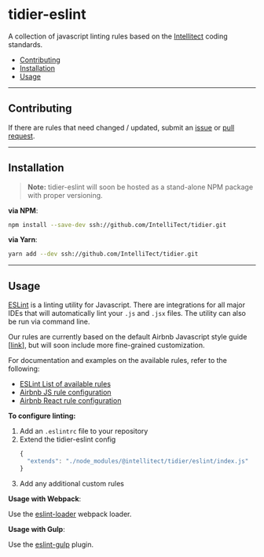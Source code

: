 # tidier-eslint

A collection of javascript linting rules based on the [Intellitect](https://github.com/intellitect) coding standards.

- [Contributing](#contributing)
- [Installation](#installation)
- [Usage](#usage)

---

## Contributing

If there are rules that need changed / updated, submit an [issue](https://github.com/IntelliTect/tidier/issues/new) or [pull request](https://github.com/IntelliTect/tidier/pulls).

---

## Installation

> **Note:**
> tidier-eslint will soon be hosted as a stand-alone NPM package with proper versioning.

**via NPM**:

```bash
npm install --save-dev ssh://github.com/IntelliTect/tidier.git
```

**via Yarn**:

```bash
yarn add --dev ssh://github.com/IntelliTect/tidier.git
```

---

## Usage

[ESLint](http://eslint.org/) is a linting utility for Javascript. There are integrations for all major IDEs that will automatically lint your `.js` and `.jsx` files. The utility can also be run via command line.

Our rules are currently based on the default Airbnb Javascript style guide [[link](https://github.com/airbnb/javascript)], but will soon include more fine-grained customization.

For documentation and examples on the available rules, refer to the following:

- [ESLint List of available rules](http://eslint.org/docs/rules/)
- [Airbnb JS rule configuration](https://github.com/airbnb/javascript)
- [Airbnb React rule configuration](https://github.com/airbnb/javascript/tree/master/react)

**To configure linting:**

1. Add an `.eslintrc` file to your repository
2. Extend the tidier-eslint config
    ``` javascript
    {
      "extends": "./node_modules/@intellitect/tidier/eslint/index.js"
    }
    ```
3. Add any additional custom rules

**Usage with Webpack**:

Use the [eslint-loader](https://github.com/MoOx/eslint-loader) webpack loader.

**Usage with Gulp**:

Use the [eslint-gulp](https://github.com/adametry/gulp-eslint) plugin.
